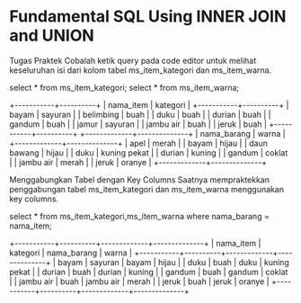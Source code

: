 # Fundamental SQL Using INNER JOIN and UNION
Tugas Praktek
Cobalah ketik query pada code editor untuk melihat keseluruhan isi dari kolom tabel ms_item_kategori dan ms_item_warna.

select * from ms_item_kategori;
select * from ms_item_warna;

+-----------+----------+
| nama_item | kategori |
+-----------+----------+
| bayam     | sayuran  |
| belimbing | buah     |
| duku      | buah     |
| durian    | buah     |
| gandum    | buah     |
| jamur     | sayuran  |
| jambu air | buah     |
| jeruk     | buah     |
+-----------+----------+
+-------------+--------------+
| nama_barang | warna        |
+-------------+--------------+
| apel        | merah        |
| bayam       | hijau        |
| daun bawang | hijau        |
| duku        | kuning pekat |
| durian      | kuning       |
| gandum      | coklat       |
| jambu air   | merah        |
| jeruk       | oranye       |
+-------------+--------------+

Menggabungkan Tabel dengan Key Columns
Saatnya  mempraktekkan penggabungan tabel ms_item_kategori dan ms_item_warna menggunakan key columns.

select * from ms_item_kategori,ms_item_warna
where nama_barang = nama_item;

+-----------+----------+-------------+--------------+
| nama_item | kategori | nama_barang | warna        |
+-----------+----------+-------------+--------------+
| bayam     | sayuran  | bayam       | hijau        |
| duku      | buah     | duku        | kuning pekat |
| durian    | buah     | durian      | kuning       |
| gandum    | buah     | gandum      | coklat       |
| jambu air | buah     | jambu air   | merah        |
| jeruk     | buah     | jeruk       | oranye       |
+-----------+----------+-------------+--------------+

